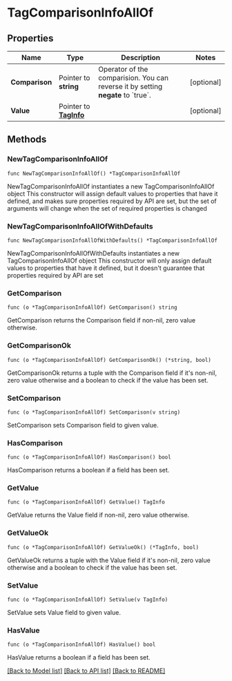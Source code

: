 # TagComparisonInfoAllOf

## Properties

Name | Type | Description | Notes
------------ | ------------- | ------------- | -------------
**Comparison** | Pointer to **string** | Operator of the comparision. You can reverse it by setting **negate** to &#x60;true&#x60;. | [optional] 
**Value** | Pointer to [**TagInfo**](TagInfo.md) |  | [optional] 

## Methods

### NewTagComparisonInfoAllOf

`func NewTagComparisonInfoAllOf() *TagComparisonInfoAllOf`

NewTagComparisonInfoAllOf instantiates a new TagComparisonInfoAllOf object
This constructor will assign default values to properties that have it defined,
and makes sure properties required by API are set, but the set of arguments
will change when the set of required properties is changed

### NewTagComparisonInfoAllOfWithDefaults

`func NewTagComparisonInfoAllOfWithDefaults() *TagComparisonInfoAllOf`

NewTagComparisonInfoAllOfWithDefaults instantiates a new TagComparisonInfoAllOf object
This constructor will only assign default values to properties that have it defined,
but it doesn't guarantee that properties required by API are set

### GetComparison

`func (o *TagComparisonInfoAllOf) GetComparison() string`

GetComparison returns the Comparison field if non-nil, zero value otherwise.

### GetComparisonOk

`func (o *TagComparisonInfoAllOf) GetComparisonOk() (*string, bool)`

GetComparisonOk returns a tuple with the Comparison field if it's non-nil, zero value otherwise
and a boolean to check if the value has been set.

### SetComparison

`func (o *TagComparisonInfoAllOf) SetComparison(v string)`

SetComparison sets Comparison field to given value.

### HasComparison

`func (o *TagComparisonInfoAllOf) HasComparison() bool`

HasComparison returns a boolean if a field has been set.

### GetValue

`func (o *TagComparisonInfoAllOf) GetValue() TagInfo`

GetValue returns the Value field if non-nil, zero value otherwise.

### GetValueOk

`func (o *TagComparisonInfoAllOf) GetValueOk() (*TagInfo, bool)`

GetValueOk returns a tuple with the Value field if it's non-nil, zero value otherwise
and a boolean to check if the value has been set.

### SetValue

`func (o *TagComparisonInfoAllOf) SetValue(v TagInfo)`

SetValue sets Value field to given value.

### HasValue

`func (o *TagComparisonInfoAllOf) HasValue() bool`

HasValue returns a boolean if a field has been set.


[[Back to Model list]](../README.md#documentation-for-models) [[Back to API list]](../README.md#documentation-for-api-endpoints) [[Back to README]](../README.md)


